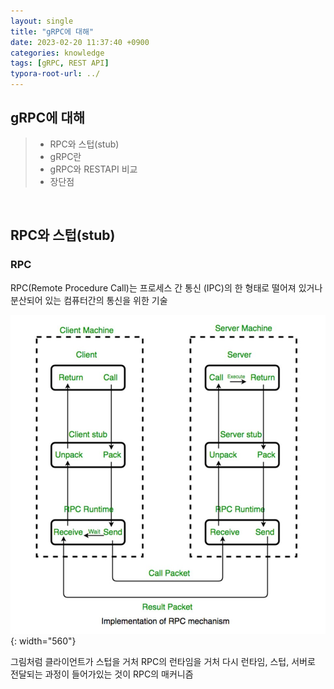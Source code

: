 ```yaml
---
layout: single
title: "gRPC에 대해"
date: 2023-02-20 11:37:40 +0900
categories: knowledge
tags: [gRPC, REST API]
typora-root-url: ../
---
```


## gRPC에 대해
> - RPC와 스텁(stub)
> - gRPC란
> - gRPC와 RESTAPI 비교
> - 장단점

<br>

## RPC와 스텁(stub)

### RPC

RPC(Remote Procedure Call)는 프로세스 간 통신 (IPC)의 한 형태로 떨어져 있거나 분산되어 있는 컴퓨터간의 통신을 위한 기술

![rpc](/images/2023-02-20-about-grpc/rpc.jpg){: width="560"}

그림처럼 클라이언트가 스텁을 거처 RPC의 런타임을 거처 다시 런타임, 스텁, 서버로 전달되는 과정이 들어가있는 것이 RPC의 매커니즘


<br>

## 

<br>

## 

<br>

## 

<br>

## 

<br>
